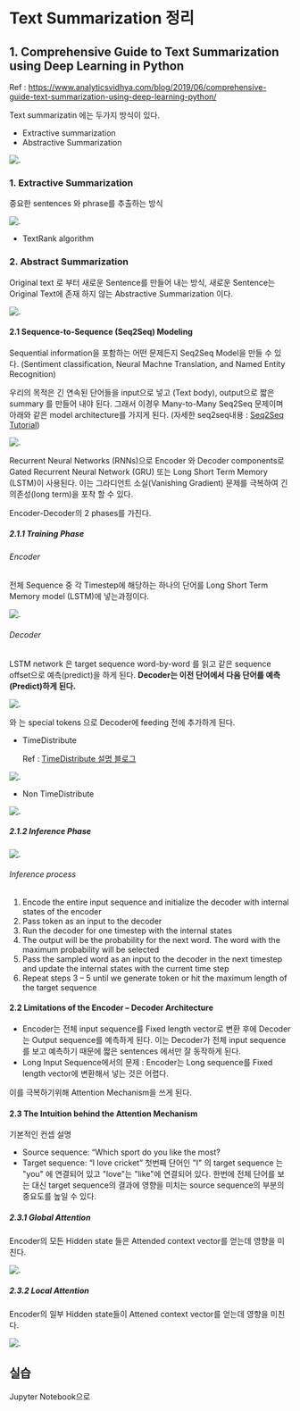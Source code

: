 # Text Summarization 정리 

## 1. Comprehensive Guide to Text Summarization using Deep Learning in Python
Ref : https://www.analyticsvidhya.com/blog/2019/06/comprehensive-guide-text-summarization-using-deep-learning-python/

Text summarizatin 에는 두가지 방식이 있다.
- Extractive summarization
- Abstractive Summarization

![.](https://s3-ap-south-1.amazonaws.com/av-blog-media/wp-content/uploads/2019/05/13.jpg)

### 1. Extractive Summarization
중요한 sentences 와 phrase를 추출하는 방식

![.](https://s3-ap-south-1.amazonaws.com/av-blog-media/wp-content/uploads/2019/05/extractive1.jpg)

- TextRank algorithm

### 2. Abstract Summarization
Original text 로 부터 새로운 Sentence를 만들어 내는 방식, 새로운 Sentence는 Original Text에 존재 하지 않는 Abstractive Summarization 이다. 

![.](https://s3-ap-south-1.amazonaws.com/av-blog-media/wp-content/uploads/2019/05/abstractive1.jpg)

#### 2.1 Sequence-to-Sequence (Seq2Seq) Modeling
Sequential information을 포함하는 어떤 문제든지 Seq2Seq Model을 만들 수 있다.
(Sentiment classification, Neural Machne Translation, and Named Entity Recognition)

우리의 목적은 긴 연속된 단어들을 input으로 넣고 (Text body), output으로 짧은 summary 를 만들어 내야 된다. 
그래서 이경우 Many-to-Many Seq2Seq 문제이며 아래와 같은 model architecture를 가지게 된다.
(자세한 seq2seq내용 : [Seq2Seq Tutorial](https://www.analyticsvidhya.com/blog/2018/03/essentials-of-deep-learning-sequence-to-sequence-modelling-with-attention-part-i/?utm_source=blog&utm_medium=comprehensive-guide-text-summarization-using-deep-learning-python))

![.](https://s3-ap-south-1.amazonaws.com/av-blog-media/wp-content/uploads/2019/05/final.jpg)

Recurrent Neural Networks (RNNs)으로 
Encoder 와 Decoder components로 Gated Recurrent Neural Network (GRU) 또는 Long Short Term Memory (LSTM)이 사용된다. 
이는 그라디언트 소실(Vanishing Gradient) 문제를 극복하여 긴 의존성(long term)을 포착 할 수 있다.

Encoder-Decoder의 2 phases를 가진다.

##### 2.1.1 Training Phase

###### Encoder
전체 Sequence 중 각 Timestep에 해당하는 하나의 단어를 Long Short Term Memory model (LSTM)에 넣는과정이다.

![.](https://s3-ap-south-1.amazonaws.com/av-blog-media/wp-content/uploads/2019/05/61.jpg)

###### Decoder
LSTM network 은 target sequence word-by-word 를 읽고 같은 sequence offset으로 예측(predict)을 하게 된다.
<strong> Decoder는 이전 단어에서 다음 단어를 예측(Predict)하게 된다. </strong>

![.](https://s3-ap-south-1.amazonaws.com/av-blog-media/wp-content/uploads/2019/05/71.jpg)

<start> 와 <end> 는 special tokens 으로 Decoder에 feeding 전에 추가하게 된다.
  
- TimeDistribute

  Ref : [TimeDistribute 설명 블로그](https://m.blog.naver.com/PostView.nhn?blogId=chunjein&logNo=221589624838&proxyReferer=https%3A%2F%2Fwww.google.com%2F)

![.](https://mblogthumb-phinf.pstatic.net/MjAxOTA3MTlfMTQ0/MDAxNTYzNDk5MDIwNjk0.Ko1jG4ematFNFGaS7dFJqJCKoyIVhLXsSLsUNWzadukg.laQainx0gqsofM7EmEi-A5POshd0OkX4yC4Ay0ZeOkwg.GIF.chunjein/2-1.gif?type=w800)

- Non TimeDistribute 

![.](https://mblogthumb-phinf.pstatic.net/MjAxOTA3MTlfMjEz/MDAxNTYzNDk5MzU3MTU3.CvAWXC9qs5JiguevobzkDPmOggpTNGJNhNJvbh7bEy0g.uTUc7Hbx-UIXsP3tRZVMGFDj_7wv4YVwokvwkIwKlgwg.GIF.chunjein/2-2.gif?type=w2)

##### 2.1.2 Inference Phase

![.](https://s3-ap-south-1.amazonaws.com/av-blog-media/wp-content/uploads/2019/05/82.jpg)

###### Inference process
1. Encode the entire input sequence and initialize the decoder with internal states of the encoder
2. Pass <start> token as an input to the decoder
3. Run the decoder for one timestep with the internal states
4. The output will be the probability for the next word. The word with the maximum probability will be selected
5. Pass the sampled word as an input to the decoder in the next timestep and update the internal states with the current time step
6. Repeat steps 3 – 5 until we generate <end> token or hit the maximum length of the target sequence
  
#### 2.2 Limitations of the Encoder – Decoder Architecture

- Encoder는 전체 input sequence를 Fixed length vector로 변환 후에 Decoder는 Output sequence를 예측하게 된다. 이는 Decoder가 전체 input sequence를 보고 예측하기 때문에 짧은 sentences 에서만 잘 동작하게 된다. 
- Long Input Sequence에서의 문제 : Encoder는 Long sequence를 Fixed length vector에 변환해서 넣는 것은 어렵다.

이를 극복하기위해 Attention Mechanism을 쓰게 된다.

#### 2.3 The Intuition behind the Attention Mechanism

기본적인 컨셉 설명
- Source sequence: “Which sport do you like the most?
- Target sequence: “I love cricket”
첫번째 단어인 "I" 의 target sequence 는 "you" 에 연결되어 있고 "love"는 "like"에 연결되어 있다.
한번에 전체 단어를 보는 대신 target sequence의 결과에 영향을 미치는 source sequence의 부분의 중요도를 높일 수 있다. 

##### 2.3.1 Global Attention
Encoder의 모든 Hidden state 들은 Attended context vector를 얻는데 영향을 미친다.

![.](https://s3-ap-south-1.amazonaws.com/av-blog-media/wp-content/uploads/2019/05/121.jpg)

##### 2.3.2 Local Attention
Encoder의 일부 Hidden state들이 Attened context vector를 얻는데 영향을 미친다.

![.](https://s3-ap-south-1.amazonaws.com/av-blog-media/wp-content/uploads/2019/05/131.jpg)

## 실습
Jupyter Notebook으로 







